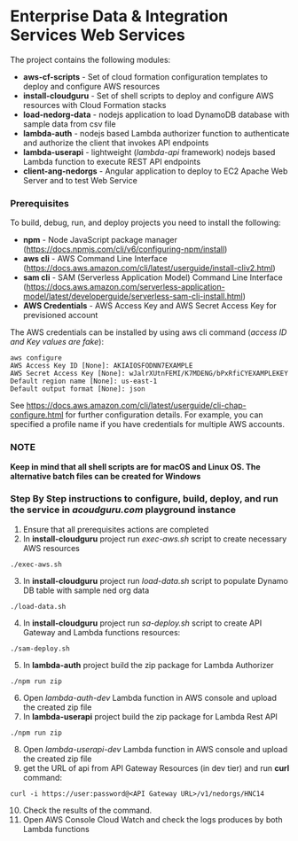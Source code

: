 # Enterprise Data & Integration Services Web Services

The project contains the following modules:
* **aws-cf-scripts** - Set of cloud formation configuration templates to deploy and configure AWS resources
* **install-cloudguru** - Set of shell scripts to deploy and configure AWS resources with Cloud Formation stacks
* **load-nedorg-data** - nodejs application to load DynamoDB database with sample data from csv file
* **lambda-auth** - nodejs based Lambda authorizer function to authenticate and authorize the client that invokes API endpoints
* **lambda-userapi** - lightweight (*lambda-api* framework) nodejs based Lambda function to execute REST API endpoints
* **client-ang-nedorgs** - Angular application to deploy to EC2 Apache Web Server and to test Web Service

### Prerequisites

To build, debug, run, and deploy projects you need to install the following:

* **npm** - Node JavaScript package manager (https://docs.npmjs.com/cli/v6/configuring-npm/install)
* **aws cli** - AWS Command Line Interface (https://docs.aws.amazon.com/cli/latest/userguide/install-cliv2.html)
* **sam cli** - SAM (Serverless Application Model) Command Line Interface (https://docs.aws.amazon.com/serverless-application-model/latest/developerguide/serverless-sam-cli-install.html) 
* **AWS Credentials** - AWS Access Key and AWS Secret Access Key for previsioned account

The AWS credentials can be installed by using aws cli command (*access ID and Key values are fake*):
```
aws configure
AWS Access Key ID [None]: AKIAIOSFODNN7EXAMPLE
AWS Secret Access Key [None]: wJalrXUtnFEMI/K7MDENG/bPxRfiCYEXAMPLEKEY
Default region name [None]: us-east-1
Default output format [None]: json
```

See https://docs.aws.amazon.com/cli/latest/userguide/cli-chap-configure.html for further configuration details.  For example, you can specified a profile name if you have credentials for multiple AWS accounts.

### NOTE
**Keep in mind that all shell scripts are for macOS and Linux OS.  The alternative batch files can be created for Windows**

### Step By Step instructions to configure, build, deploy, and run the service in *acoudguru.com* playground instance

1. Ensure that all prerequisites actions are completed
2. In **install-cloudguru** project run *exec-aws.sh* script to create necessary AWS resources
```
./exec-aws.sh
```
3. In **install-cloudguru** project run *load-data.sh* script to populate Dynamo DB table with sample ned org data
```
./load-data.sh
```
4. In **install-cloudguru** project run *sa-deploy.sh* script to create API Gateway and Lambda functions resources:
```
./sam-deploy.sh
```
5. In **lambda-auth** project build the zip package for Lambda Authorizer
```
./npm run zip
```
6. Open *lambda-auth-dev* Lambda function in AWS console and upload the created zip file
7. In **lambda-userapi** project build the zip package for Lambda Rest API
```
./npm run zip
```
8. Open *lambda-userapi-dev* Lambda function in AWS console and upload the created zip file
9. get the URL of api from API Gateway Resources (in dev tier) and run **curl** command:
```
curl -i https://user:password@<API Gateway URL>/v1/nedorgs/HNC14
```
10. Check the results of the command.
11. Open AWS Console Cloud Watch and check the logs produces by both Lambda functions 
